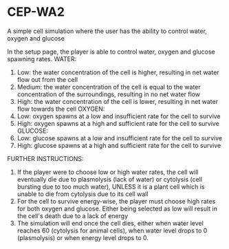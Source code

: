 # CEP-WA2
A simple cell simulation where the user has the ability to control water, oxygen and glucose

In the setup page, the player is able to control water, oxygen and glucose spawning rates.
WATER:
1. Low: the water concentration of the cell is higher, resulting in net water flow out from the cell
2. Medium: the water concentration of the cell is equal to the water concentration of  the surroundings, resulting in no net water flow
3. High: the water concentration of the cell is lower, resulting in net water flow towards the cell
OXYGEN:
1. Low: oxygen spawns at a low and insufficient rate for the cell to survive
2. High: oxygen spawns at a high and sufficient rate for the cell to survive
GLUCOSE:
1. Low: glucose spawns at a low and insufficient rate for the cell to survive
2. High: glucose spawns at a high and sufficient rate for the cell to survive

FURTHER INSTRUCTIONS:
1. If the player were to choose low or high water rates, the cell will eventually die due to plasmolysis (lack of water) or cytolysis (cell bursting due to too much water), UNLESS it is a plant cell which is unable to die from cytolysis due to its cell wall
2. For the cell to survive energy-wise, the player must choose high rates for both oxygen and glucose. Either being selected as low will result in the cell's death due to a lack of energy
3. The simulation will end once the cell dies, either when water level reaches 60 (cytolysis for animal cells), when water level drops to 0 (plasmolysis) or when energy level drops to 0.

